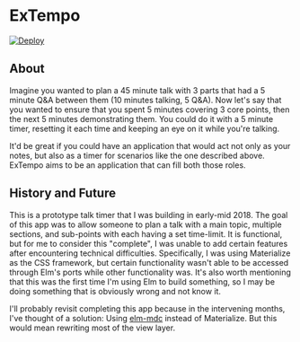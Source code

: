 # ExTempo
[![Deploy](https://www.herokucdn.com/deploy/button.svg)](https://heroku.com/deploy)

## About
Imagine you wanted to plan a 45 minute talk with 3 parts that had a 5 minute Q&A between them (10 minutes talking, 5 Q&A). Now let's say that you wanted to ensure that you spent 5 minutes covering 3 core points, then the next 5 minutes demonstrating them. You could do it with a 5 minute timer, resetting it each time and keeping an eye on it while you're talking.

It'd be great if you could have an application that would act not only as your notes, but also as a timer for scenarios like the one described above. ExTempo aims to be an application that can fill both those roles.

## History and Future
This is a prototype talk timer that I was building in early-mid 2018. The goal of this app was to allow someone to plan a talk with a main topic, multiple sections, and sub-points with each having a set time-limit. It is functional, but for me to consider this "complete", I was unable to add certain features after encountering technical difficulties. Specifically, I was using Materialize as the CSS framework, but certain functionality wasn't able to be accessed through Elm's ports while other functionality was. It's also worth mentioning that this was the first time I'm using Elm to build something, so I may be doing something that is obviously wrong and not know it.

I'll probably revisit completing this app because in the intervening months, I've thought of a solution: Using [elm-mdc](https://github.com/aforemny/elm-mdc) instead of Materialize. But this would mean rewriting most of the view layer.
